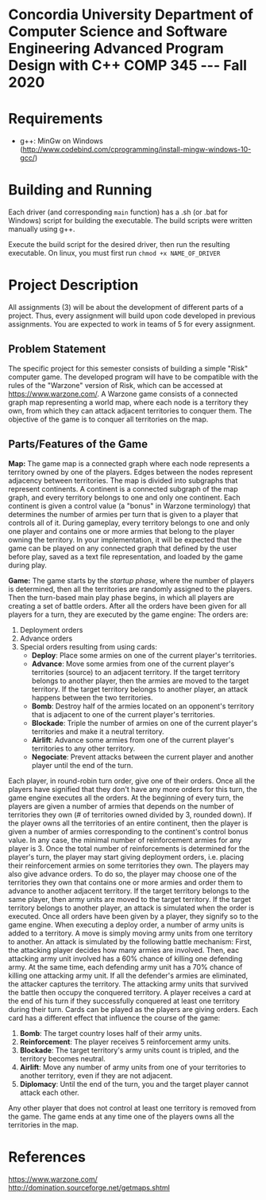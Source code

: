 # Concordia University  Department of Computer Science and Software Engineering  Advanced Program Design with C++  COMP 345 --- Fall 2020

# Requirements

- g++: MinGw on Windows (http://www.codebind.com/cprogramming/install-mingw-windows-10-gcc/)

# Building and Running
Each driver (and corresponding `main` function) has a .sh (or .bat for Windows) script for building the executable. The build
scripts were written manually using g++.

Execute the build script for the desired driver, then run the resulting executable. On linux, you must first run
`chmod +x NAME_OF_DRIVER`

# Project Description

All assignments (3) will be about the development of different parts of a project. Thus, every assignment
will build upon code developed in previous assignments. You are expected to work in teams of 5 for every
assignment.

## Problem Statement

The specific project for this semester consists of building a simple "Risk" computer game. The developed
program will have to be compatible with the rules of the "Warzone" version of Risk, which can be accessed
at https://www.warzone.com/. A Warzone game consists of a connected graph map representing a world map,
where each node is a territory they own, from which they can attack adjacent territories to conquer them.
The objective of the game is to conquer all territories on the map.

## Parts/Features of the Game

**Map:** The game map is a connected graph where each node represents a territory owned by one of the
players. Edges between the nodes represent adjacency between territories. The map is divided into subgraphs
that represent continents. A continent is a connected subgraph of the map graph, and every territory belongs
to one and only one continent. Each continent is given a control value (a "bonus" in Warzone terminology)
that determines the number of armies per turn that is given to a player that controls all of it. During
gameplay, every territory belongs to one and only one player and contains one or more armies that belong
to the player owning the territory. In your implementation, it will be expected that the game can be played
on any connected graph that defined by the user before play, saved as a text file representation, and loaded
by the game during play.

**Game:** The game starts by the *startup phase*, where the number of players is determined, then all the
territories are randomly assigned to the players. Then the turn-based main play phase begins, in which all
players are creating a set of battle orders. After all the orders have been given for all players for a turn,
they are executed by the game engine: The orders are:

1. Deployment orders
2. Advance orders
3. Special orders resulting from using cards:
	- **Deploy**: Place some armies on one of the current player's territories.
	- **Advance**: Move some armies from one of the current player's territories (source) to an adjacent
		territory. If the target territory belongs to another player, then the armies are moved to the
		target territory. If the target territory belongs to another player, an attack happens between the
		two territories.
	- **Bomb**: Destroy half of the armies located on an opponent's territory that is adjacent to one of
		the current player's territories.
	- **Blockade**: Triple the number of armies on one of the current player's territories and make it a
		neutral territory.
	- **Airlift**: Advance some armies from one of the current player's territories to any other territory.
	- **Negociate**: Prevent attacks between the current player and another player until the end of the turn.

Each player, in round-robin turn order, give one of their orders. Once all the players have signified that
they don't have any more orders for this turn, the game engine executes all the orders. At the beginning of
every turn, the players are given a number of armies that depends on the number of territories they own (# of
territories owned divided by 3, rounded down). If the player owns all the territories of an entire continent,
then the player is given a number of armies corresponding to the continent's control bonus value. In any case,
the minimal number of reinforcement armies for any player is 3. Once the total number of reinforcements is
determined for the player's turn, the player may start giving deployment orders, i.e. placing their reinforcement
armies on some territories they own. The players may also give advance orders. To do so, the player may choose
one of the territories they own that contains one or more armies and order them to advance to another adjacent
territory. If the target territory belongs to the same player, then army units are moved to the target territory.
If the target territory belongs to another player, an attack is simulated when the order is executed. Once all
orders have been given by a player, they signify so to the game engine. When executing a deploy order, a number
of army units is added to a territory. A move is simply moving army units from one territory to another. An
attack is simulated by the following battle mechanism: First, the attacking player decides how many armies are
involved. Then, eac attacking army unit involved has a 60% chance of killing one defending army. At the same time,
each defending army unit has a 70% chance of killing one attacking army unit. If all the defender's armies are
eliminated, the attacker captures the territory. The attacking army units that survived the battle then occupy
the conquered territory. A player receives a card at the end of his turn if they successfully conquered at least
one territory during their turn. Cards can be played as the players are giving orders. Each card has a different
effect that influence the course of the game:

1. **Bomb**: The target country loses half of their army units.
2. **Reinforcement**: The player receives 5 reinforcement army units.
3. **Blockade**: The target territory's army units count is tripled, and the territory becomes neutral.
4. **Airlift**: Move any number of army units from one of your territories to another territory, even if they are not adjacent.
5. **Diplomacy**: Until the end of the turn, you and the target player cannot attack each other.

Any other player that does not control at least one territory is removed from the game. The game ends at any time one
of the players owns all the territories in the map.

# References
https://www.warzone.com/  
http://domination.sourceforge.net/getmaps.shtml
